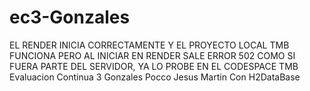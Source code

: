# ec3-Gonzales
EL RENDER INICIA CORRECTAMENTE Y EL PROYECTO LOCAL TMB FUNCIONA PERO AL INICIAR EN RENDER SALE ERROR 502 COMO SI FUERA PARTE DEL SERVIDOR, YA LO PROBE EN EL CODESPACE TMB
Evaluacion Continua 3 Gonzales Pocco Jesus Martin
Con H2DataBase
